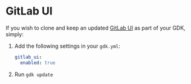 # GitLab UI

If you wish to clone and keep an updated [GitLab UI](https://gitlab.com/gitlab-org/gitlab-ui/)
as part of your GDK, simply:

1. Add the following settings in your `gdk.yml`:

    ```yaml
    gitlab_ui:
      enabled: true
    ```

1. Run `gdk update`
